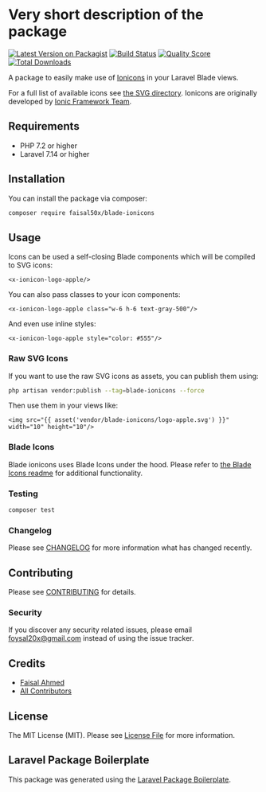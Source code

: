 # Very short description of the package

[![Latest Version on Packagist](https://img.shields.io/packagist/v/faisal50x/blade-ionicons.svg?style=flat-square)](https://packagist.org/packages/faisal50x/blade-ionicons)
[![Build Status](https://img.shields.io/travis/faisal50x/blade-ionicons/master.svg?style=flat-square)](https://travis-ci.org/faisal50x/blade-ionicons)
[![Quality Score](https://img.shields.io/scrutinizer/g/faisal50x/blade-ionicons.svg?style=flat-square)](https://scrutinizer-ci.com/g/faisal50x/blade-ionicons)
[![Total Downloads](https://img.shields.io/packagist/dt/faisal50x/blade-ionicons.svg?style=flat-square)](https://packagist.org/packages/faisal50x/blade-ionicons)

A package to easily make use of [Ionicons](https://ionicons.com) in your Laravel Blade views.

For a full list of available icons see [the SVG directory](./resources/svg). Ionicons are originally developed by [Ionic Framework Team](https://ionicframework.com).

## Requirements

- PHP 7.2 or higher
- Laravel 7.14 or higher
## Installation

You can install the package via composer:

```bash
composer require faisal50x/blade-ionicons
```

## Usage
Icons can be used a self-closing Blade components which will be compiled to SVG icons:

```blade
<x-ionicon-logo-apple/>
```

You can also pass classes to your icon components:

```blade
<x-ionicon-logo-apple class="w-6 h-6 text-gray-500"/>
```

And even use inline styles:

```blade
<x-ionicon-logo-apple style="color: #555"/>
```

### Raw SVG Icons

If you want to use the raw SVG icons as assets, you can publish them using:

```bash
php artisan vendor:publish --tag=blade-ionicons --force
```

Then use them in your views like:

```blade
<img src="{{ asset('vendor/blade-ionicons/logo-apple.svg') }}" width="10" height="10"/>
```

### Blade Icons

Blade ionicons uses Blade Icons under the hood. Please refer to [the Blade Icons readme](https://github.com/blade-ui-kit/blade-icons) for additional functionality.

### Testing

``` bash
composer test
```

### Changelog

Please see [CHANGELOG](CHANGELOG.md) for more information what has changed recently.

## Contributing

Please see [CONTRIBUTING](CONTRIBUTING.md) for details.

### Security

If you discover any security related issues, please email foysal20x@gmail.com instead of using the issue tracker.

## Credits

- [Faisal Ahmed](https://github.com/faisal50x)
- [All Contributors](../../contributors)

## License

The MIT License (MIT). Please see [License File](LICENSE.md) for more information.

## Laravel Package Boilerplate

This package was generated using the [Laravel Package Boilerplate](https://laravelpackageboilerplate.com).
